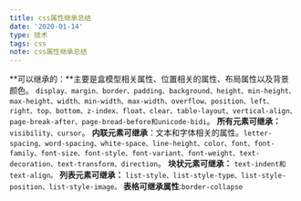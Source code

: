 ```yaml
---
title: css属性继承总结
date: '2020-01-14'
type: 技术
tags: css
note: css属性继承总结
---
```


**可以继承的：**主要是盒模型相关属性、位置相关的属性、布局属性以及背景颜色。 `display、margin、border、padding、background、height、min-height、max-height、width、min-width、max-width、overflow、position、left、right、top、bottom、z-index、float、clear、table-layout、vertical-align、page-break-after、page-bread-before和unicode-bidi`。
**所有元素可继承：** `visibility、cursor`。
**内联元素可继承**：文本和字体相关的属性。`letter-spacing、word-spacing、white-space、line-height、color、font、font-family、font-size、font-style、font-variant、font-weight、text-decoration、text-transform、direction`。
**块状元素可继承：** `text-indent和text-align。`
**列表元素可继承：** `list-style、list-style-type、list-style-position、list-style-image。`
**表格可继承属性**:`border-collapse`
